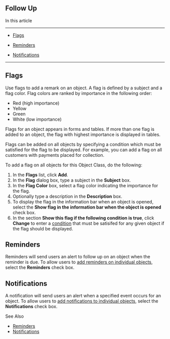 ## Follow Up

In this article

* * *

*   [Flags](#flags)

*   [Reminders](#reminders)

*   [Notifications](#notifications)

* * *

## Flags

Use flags to add a remark on an object. A flag is defined by a subject and a flag color. Flag colors are ranked by importance in the following order:

*   Red (high importance)
*   Yellow
*   Green
*   White (low importance)

Flags for an object appears in forms and tables. If more than one flag is added to an object, the flag with highest importance is displayed in tables.

Flags can be added on all objects by specifying a condition which must be satisfied for the flag to be displayed. For example, you can add a flag on all customers with payments placed for collection.

To add a flag on all objects for this Object Class, do the following:

1.  In the **Flags** list, click **Add**.
2.  In the **Flag** dialog box, type a subject in the **Subject** box.
3.  In the **Flag Color** box, select a flag color indicating the importance for the flag.
4.  Optionally type a description in the **Description** box.
5.  To display the flag in the information bar when an object is opened, select the **Show flag in the information bar when the object is opened** check box.
6.  In the section **Show this flag if the following condition is true**, click **Change** to enter a [condition](../../common-concepts/conditions.md "Conditions") that must be satisifed for any given object if the flag should be displayed.

## Reminders

Reminders will send users an alert to follow up on an object when the reminder is due. To allow users to [add reminders on individual objects](../../../../users/running-actions/follow-up/reminders.md), select the **Reminders** check box.



## Notifications

A notification will send users an alert when a specified event occurs for an object. To allow users to [add notifications to individual objects](../../../../users/running-actions/follow-up/notifications.md), select the **Notifications** check box.



See Also

*   [Reminders](../../../../users/running-actions/follow-up/reminders.md)
*   [Notifications](../../../../users/running-actions/follow-up/notifications.md)